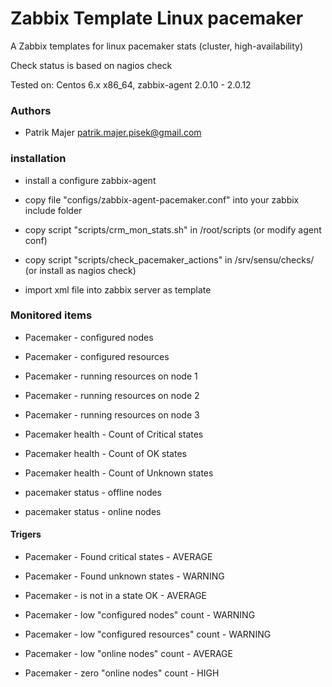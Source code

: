 # Zabbix Template Linux pacemaker

A Zabbix templates for linux pacemaker stats (cluster, high-availability)

Check status is based on nagios check

Tested on:
Centos 6.x x86_64, zabbix-agent 2.0.10 - 2.0.12

### Authors
* Patrik Majer <patrik.majer.pisek@gmail.com>


### installation

* install a configure zabbix-agent

* copy file "configs/zabbix-agent-pacemaker.conf" into your zabbix include folder

* copy script "scripts/crm_mon_stats.sh" in /root/scripts (or modify agent conf)

* copy script "scripts/check_pacemaker_actions" in /srv/sensu/checks/ (or install as nagios check)

* import xml file into zabbix server as template


### Monitored items

* Pacemaker - configured nodes

* Pacemaker - configured resources

* Pacemaker - running resources on node 1

* Pacemaker - running resources on node 2

* Pacemaker - running resources on node 3

* Pacemaker health - Count of Critical states

* Pacemaker health - Count of OK states

* Pacemaker health - Count of Unknown states

* pacemaker status - offline nodes

* pacemaker status - online nodes

#### Trigers

* Pacemaker - Found critical states - AVERAGE

* Pacemaker - Found unknown states - WARNING

* Pacemaker - is not in a state OK - AVERAGE

* Pacemaker - low "configured nodes" count - WARNING

* Pacemaker - low "configured resources" count - WARNING

* Pacemaker - low "online nodes" count - AVERAGE

* Pacemaker - zero "online nodes" count - HIGH


